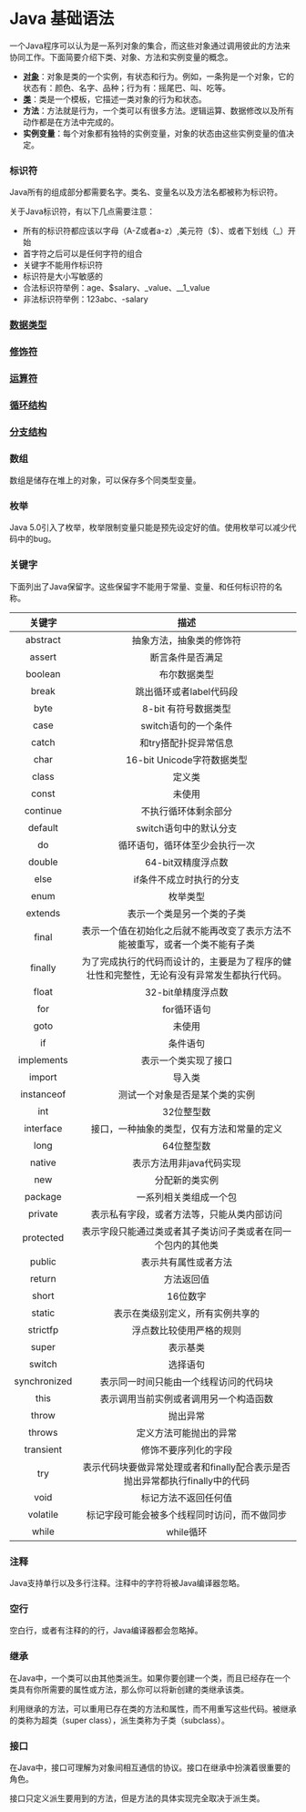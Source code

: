 # Java 基础语法
一个Java程序可以认为是一系列对象的集合，而这些对象通过调用彼此的方法来协同工作。下面简要介绍下类、对象、方法和实例变量的概念。

- **[对象](Object.md)**：对象是类的一个实例，有状态和行为。例如，一条狗是一个对象，它的状态有：颜色、名字、品种；行为有：摇尾巴、叫、吃等。
- **[类](Class.md)**：类是一个模板，它描述一类对象的行为和状态。
- **方法**：方法就是行为，一个类可以有很多方法。逻辑运算、数据修改以及所有动作都是在方法中完成的。
- **实例变量**：每个对象都有独特的实例变量，对象的状态由这些实例变量的值决定。

### 标识符

Java所有的组成部分都需要名字。类名、变量名以及方法名都被称为标识符。

关于Java标识符，有以下几点需要注意：

- 所有的标识符都应该以字母（A-Z或者a-z）,美元符（$）、或者下划线（_）开始
- 首字符之后可以是任何字符的组合
- 关键字不能用作标识符
- 标识符是大小写敏感的
- 合法标识符举例：age、$salary、_value、__1_value
- 非法标识符举例：123abc、-salary

### [数据类型](DataType)

### [修饰符](Modifier.md)

### [运算符](Operator.md)

### [循环结构](LoopStructure.md)

### [分支结构](BranchStructure.md)

### 数组

数组是储存在堆上的对象，可以保存多个同类型变量。

### 枚举

Java 5.0引入了枚举，枚举限制变量只能是预先设定好的值。使用枚举可以减少代码中的bug。

### 关键字

下面列出了Java保留字。这些保留字不能用于常量、变量、和任何标识符的名称。

|     关键字      |                    描述                    |
| :----------: | :--------------------------------------: |
|   abstract   |               抽象方法，抽象类的修饰符               |
|    assert    |                 断言条件是否满足                 |
|   boolean    |                  布尔数据类型                  |
|    break     |              跳出循环或者label代码段              |
|     byte     |              8-bit 有符号数据类型               |
|     case     |              switch语句的一个条件               |
|    catch     |               和try搭配扑捉异常信息               |
|     char     |           16-bit Unicode字符数据类型           |
|    class     |                   定义类                    |
|    const     |                   未使用                    |
|   continue   |                不执行循环体剩余部分                |
|   default    |              switch语句中的默认分支              |
|      do      |             循环语句，循环体至少会执行一次              |
|    double    |               64-bit双精度浮点数               |
|     else     |              if条件不成立时执行的分支               |
|     enum     |                   枚举类型                   |
|   extends    |              表示一个类是另一个类的子类               |
|    final     |  表示一个值在初始化之后就不能再改变了表示方法不能被重写，或者一个类不能有子类  |
|   finally    | 为了完成执行的代码而设计的，主要是为了程序的健壮性和完整性，无论有没有异常发生都执行代码。 |
|    float     |               32-bit单精度浮点数               |
|     for      |                 for循环语句                  |
|     goto     |                   未使用                    |
|      if      |                   条件语句                   |
|  implements  |                表示一个类实现了接口                |
|    import    |                   导入类                    |
|  instanceof  |             测试一个对象是否是某个类的实例              |
|     int      |                  32位整型数                  |
|  interface   |          接口，一种抽象的类型，仅有方法和常量的定义           |
|     long     |                  64位整型数                  |
|    native    |              表示方法用非java代码实现              |
|     new      |                 分配新的类实例                  |
|   package    |               一系列相关类组成一个包                |
|   private    |          表示私有字段，或者方法等，只能从类内部访问           |
|  protected   |      表示字段只能通过类或者其子类访问子类或者在同一个包内的其他类      |
|    public    |                表示共有属性或者方法                |
|    return    |                  方法返回值                   |
|    short     |                  16位数字                   |
|    static    |             表示在类级别定义，所有实例共享的             |
|   strictfp   |               浮点数比较使用严格的规则               |
|    super     |                   表示基类                   |
|    switch    |                   选择语句                   |
| synchronized |           表示同一时间只能由一个线程访问的代码块            |
|     this     |           表示调用当前实例或者调用另一个构造函数            |
|    throw     |                   抛出异常                   |
|    throws    |               定义方法可能抛出的异常                |
|  transient   |                修饰不要序列化的字段                |
|     try      | 表示代码块要做异常处理或者和finally配合表示是否抛出异常都执行finally中的代码 |
|     void     |                标记方法不返回任何值                |
|   volatile   |          标记字段可能会被多个线程同时访问，而不做同步          |
|    while     |                 while循环                  |

### 注释

Java支持单行以及多行注释。注释中的字符将被Java编译器忽略。

### 空行

空白行，或者有注释的的行，Java编译器都会忽略掉。

### 继承

在Java中，一个类可以由其他类派生。如果你要创建一个类，而且已经存在一个类具有你所需要的属性或方法，那么你可以将新创建的类继承该类。

利用继承的方法，可以重用已存在类的方法和属性，而不用重写这些代码。被继承的类称为超类（super class），派生类称为子类（subclass）。

### 接口

在Java中，接口可理解为对象间相互通信的协议。接口在继承中扮演着很重要的角色。

接口只定义派生要用到的方法，但是方法的具体实现完全取决于派生类。

